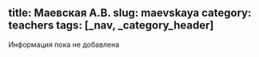 title: Маевская А.В.
slug: maevskaya
category: teachers
tags: [_nav, _category_header]
---

Информация пока не добавлена
